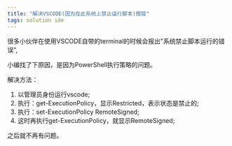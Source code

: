 ```yaml
---
title: "解决VSCODE(因为在此系统上禁止运行脚本)报错"
tags: solution ide
---
```





很多小伙伴在使用VSCODE自带的terminal的时候会报出"系统禁止脚本运行的错误",

小编找了下原因，是因为PowerShell执行策略的问题。

解决方法：

1. 以管理员身份运行vscode;
2. 执行：get-ExecutionPolicy，显示Restricted，表示状态是禁止的;
3. 执行：set-ExecutionPolicy RemoteSigned;
4. 这时再执行get-ExecutionPolicy，就显示RemoteSigned;

之后就不再有问题。
